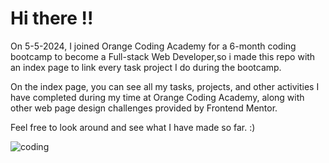 Hi there !!
=======
On 5-5-2024, I joined Orange Coding Academy for a 6-month coding bootcamp to become a Full-stack Web Developer,so i made this repo with an index page to link every task project I do during the bootcamp.

On the index page, you can see all my tasks, projects, and other activities I have completed during my time at Orange Coding Academy, along with other web page design challenges provided by Frontend Mentor.

Feel free to look around and see what I have made so far. :)

![coding](https://i.pinimg.com/originals/6c/90/28/6c90288d7e10d46d18895f17f420a92c.gif)

